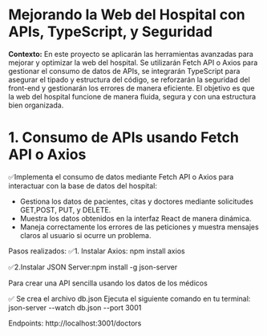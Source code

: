 # Mejorando la Web del Hospital con APIs, TypeScript, y Seguridad

**Contexto:**
En este proyecto se aplicarán las herramientas avanzadas para mejorar y optimizar la web del hospital. 
Se utilizarán Fetch API o Axios para gestionar el consumo de datos de APIs, se integrarán TypeScript para asegurar el tipado y estructura del
código, se reforzarán la seguridad del front-end y gestionarán los errores de manera eficiente. 
El objetivo es que la web del hospital funcione de manera fluida, segura y con una estructura bien organizada.

# 1. Consumo de APIs usando Fetch API o Axios

✅Implementa el consumo de datos mediante Fetch API o Axios para interactuar con la base de datos del hospital:
- Gestiona los datos de pacientes, citas y doctores mediante solicitudes GET,POST, PUT, y DELETE.
- Muestra los datos obtenidos en la interfaz React de manera dinámica.
- Maneja correctamente los errores de las peticiones y muestra mensajes claros al usuario si ocurre un problema.

Pasos realizados:
✅1. Instalar Axios: npm install axios

✅2.Instalar JSON Server:npm install -g json-server  

Para crear una API sencilla usando los datos de los médicos

✅ Se crea el archivo db.json
Ejecuta el siguiente comando en tu terminal: json-server --watch db.json --port 3001

Endpoints:
http://localhost:3001/doctors